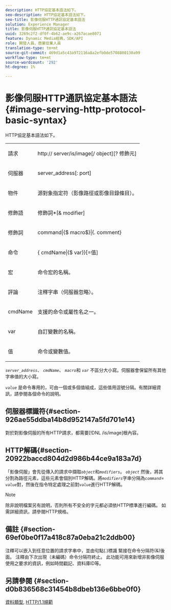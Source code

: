 ```yaml
---
description: HTTP協定基本語法如下。
seo-description: HTTP協定基本語法如下。
seo-title: 影像伺服HTTP通訊協定基本語法
solution: Experience Manager
title: 影像伺服HTTP通訊協定基本語法
uuid: 3269c2f2-df0f-4b62-ae9c-a267acae8071
feature: Dynamic Media經典，SDK/API
role: 開發人員，商業從業人員
translation-type: tm+mt
source-git-commit: 469d1a5c43a972116a8a2efb0de5708800130a99
workflow-type: tm+mt
source-wordcount: '292'
ht-degree: 1%

---
```



# 影像伺服HTTP通訊協定基本語法{#image-serving-http-protocol-basic-syntax}

HTTP協定基本語法如下。

<table id="simpletable_854C20D4C42247B99D9F123543C17E7C"> 
 <tr class="strow"> 
  <td class="stentry"> <p><span class="codeph"> <span class="varname"> 請求</span> </span> </p> </td> 
  <td class="stentry"> <p> <span class="filepath">http://<span class="varname"> server</span>/is/image[/<span class="varname"> object</span>][?<span class="varname"> 修飾元</span>]</span> </p> </td> 
 </tr> 
 <tr class="strow"> 
  <td class="stentry"> <p><span class="codeph"> <span class="varname"> 伺服器  </span> </span> </p></td> 
  <td class="stentry"> <p> <span class="codeph"> <span class="varname"> server_address</span>[:<span class="varname"> port</span>]</span> </p> </td> 
 </tr> 
 <tr class="strow"> 
  <td class="stentry"> <p><span class="codeph"> <span class="varname"> 物件</span> </span> </p></td> 
  <td class="stentry"> <p>源對象指定符（影像路徑或影像目錄條目）。 </p> </td> 
 </tr> 
 <tr class="strow"> 
  <td class="stentry"> <p><span class="codeph"> <span class="varname"> 修飾語</span> </span> </p></td> 
  <td class="stentry"> <p><span class="codeph"> <span class="varname"> 修飾詞</span>*[&amp;<span class="varname"> modifier</span>]</span> </p> </td> 
 </tr> 
 <tr class="strow"> 
  <td class="stentry"> <p><span class="codeph"> <span class="varname"> 修飾詞</span> </span> </p></td> 
  <td class="stentry"> <p><span class="codeph">command|{$<span class="varname"> macro</span>$}|{.<span class="varname"> comment</span>}</span> </p></td> 
 </tr> 
 <tr class="strow"> 
  <td class="stentry"> <p><span class="codeph"> <span class="varname"> 命令</span> </span> </p> </td> 
  <td class="stentry"> <p>{<span class="varname"> cmdName</span>|{$<span class="varname"> var</span>}}[=<span class="varname">值</span>] </p></td> 
 </tr> 
 <tr class="strow"> 
  <td class="stentry"> <p><span class="codeph"> <span class="varname"> 宏</span> </span> </p> </td> 
  <td class="stentry"> <p>命令宏的名稱。 </p></td> 
 </tr> 
 <tr class="strow"> 
  <td class="stentry"> <p><span class="codeph"> <span class="varname"> 評論</span> </span> </p></td> 
  <td class="stentry"> <p>注釋字串（伺服器忽略）。 </p></td> 
 </tr> 
 <tr class="strow"> 
  <td class="stentry"> <p><span class="codeph"> <span class="varname"> cmdName</span> </span> </p></td> 
  <td class="stentry"> <p>支援的命令或屬性名之一。 </p></td> 
 </tr> 
 <tr class="strow"> 
  <td class="stentry"> <p><span class="codeph"> <span class="varname"> var</span> </span> </p> </td> 
  <td class="stentry"> <p>自訂變數的名稱。 </p></td> 
 </tr> 
 <tr class="strow"> 
  <td class="stentry"> <p><span class="codeph"> <span class="varname"> 值</span> </span> </p></td> 
  <td class="stentry"> <p>命令或變數值。 </p></td> 
 </tr> 
</table>

*`server_address`*、 *`cmdName`*、 *`macro`*&#x200B;和 *`var`* 不區分大小寫。伺服器會保留所有其他字串值的大小寫。

*`value`* 是命令專用的，可由一個或多個值組成，這些值用逗號分隔。有關詳細資訊，請參閱各個命令的說明。

## 伺服器標識符{#section-926ae55ddba14b8d952147a5fd701e14}

對於對影像伺服的所有HTTP請求，都需要[!DNL /is/image]根內容。

## HTTP解碼{#section-20922baccd804d2d986b44ce9a183a7d}

「影像伺服」會先從傳入的請求中擷取&#x200B;*`object`*&#x200B;和&#x200B;*`modifiers`*。 *`object`* 然後，將其分割為路徑元素，這些元素會個別HTTP解碼。將&#x200B;*`modifiers`*&#x200B;字串分隔為&#x200B;*`command`*= *`value`*&#x200B;對，然後在指令特定處理之前對&#x200B;*`value`*&#x200B;進行HTTP解碼。

>[!NOTE]
>
>除非說明檔案另有說明，否則所有不安全的字元都必須依HTTP標準進行編碼。 如需詳細資訊，請參閱HTTP規格。

## 備註 {#section-69ef0be0f17a418c87a0eba21c2ddb00}

注釋可以嵌入到任意位置的請求字串中，並由句點(.)標識 緊接在命令分隔符(&amp;)後面。 注釋由下次出現（未編碼）命令分隔符終止。 此功能可用來新增非影像伺服使用之要求的資訊，例如時間戳記、資料庫ID等。

## 另請參閱 {#section-d0b836568c31454b8dbeb136e6bbe0f0}

[資料類型](../../../../../is-api/http-ref/image-serving-api-ref/c-http-protocol-reference/c-data-types/c-data-types.md#concept-49455c12df954bb5919cdd8d5ccc85fa), [HTTP/1.1規範](http://www.w3.org/Protocols/rfc2616/rfc2616.html)
